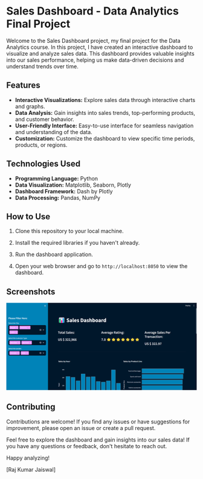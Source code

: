 # Sales Dashboard - Data Analytics Final Project

Welcome to the Sales Dashboard project, my final project for the Data Analytics course. In this project, I have created an interactive dashboard to visualize and analyze sales data. This dashboard provides valuable insights into our sales performance, helping us make data-driven decisions and understand trends over time.

## Features

- **Interactive Visualizations:** Explore sales data through interactive charts and graphs.
- **Data Analysis:** Gain insights into sales trends, top-performing products, and customer behavior.
- **User-Friendly Interface:** Easy-to-use interface for seamless navigation and understanding of the data.
- **Customization:** Customize the dashboard to view specific time periods, products, or regions.

## Technologies Used

- **Programming Language:** Python
- **Data Visualization:** Matplotlib, Seaborn, Plotly
- **Dashboard Framework:** Dash by Plotly
- **Data Processing:** Pandas, NumPy

## How to Use

1. Clone this repository to your local machine.

2. Install the required libraries if you haven't already.

3. Run the dashboard application.

4. Open your web browser and go to `http://localhost:8050` to view the dashboard.

## Screenshots

![Dashboard Screenshot](./screenshorts/design.png)

## Contributing

Contributions are welcome! If you find any issues or have suggestions for improvement, please open an issue or create a pull request.

Feel free to explore the dashboard and gain insights into our sales data! If you have any questions or feedback, don't hesitate to reach out.

Happy analyzing!

[Raj Kumar Jaiswal] 
